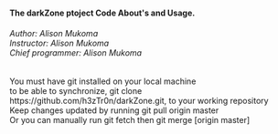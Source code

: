 <h4>The darkZone ptoject Code About's and Usage.</h5>
<h6>
Author: Alison Mukoma<br />
Instructor: Alison Mukoma<br />
Chief programmer: Alison Mukoma<br />
</h6>
<p>
You must have git installed on your local machine<br />
to be able to synchronize, git clone https://github.com/h3zTr0n/darkZone.git, to your working repository<br />
Keep changes updated by running git pull origin master<br />
Or you can manually run git fetch then git merge [origin master]<br />
</p>
